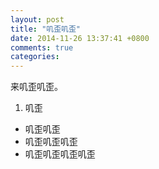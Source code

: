 ```yaml
---
layout: post
title: "叽歪叽歪"
date: 2014-11-26 13:37:41 +0800
comments: true
categories: 
---
```


来叽歪叽歪。

1. 叽歪
- 叽歪叽歪
- 叽歪叽歪叽歪
- 叽歪叽歪叽歪叽歪
